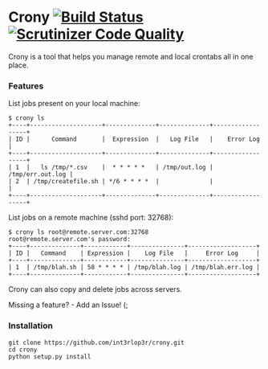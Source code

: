 # Crony [![Build Status](https://scrutinizer-ci.com/g/int3rlop3r/crony/badges/build.png?b=master)](https://scrutinizer-ci.com/g/int3rlop3r/crony/build-status/master) [![Scrutinizer Code Quality](https://scrutinizer-ci.com/g/int3rlop3r/crony/badges/quality-score.png?b=master)](https://scrutinizer-ci.com/g/int3rlop3r/crony/?branch=master)
Crony is a tool that helps you manage remote and local crontabs all in one place.

### Features

List jobs present on your local machine:

    $ crony ls
    +----+--------------------+--------------+--------------+------------------+
    | ID |      Command       |  Expression  |   Log File   |    Error Log     |
    +----+--------------------+--------------+--------------+------------------+
    | 1  |   ls /tmp/*.csv    |  * * * * *   | /tmp/out.log | /tmp/err.out.log |
    | 2  | /tmp/createfile.sh | */6 * * * *  |              |                  |
    +----+--------------------+--------------+--------------+------------------+

List jobs on a remote machine (sshd port: 32768):

    $ crony ls root@remote.server.com:32768 
    root@remote.server.com's password: 
    +----+--------------+------------+---------------+-------------------+
    | ID |   Command    | Expression |    Log File   |     Error Log     |
    +----+--------------+------------+---------------+-------------------+
    | 1  | /tmp/blah.sh | 58 * * * * | /tmp/blah.log | /tmp/blah.err.log |
    +----+--------------+------------+---------------+-------------------+

Crony can also copy and delete jobs across servers.

Missing a feature? - Add an Issue! (;

### Installation

    git clone https://github.com/int3rlop3r/crony.git
    cd crony
    python setup.py install

